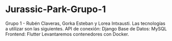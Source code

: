 # Jurassic-Park-Grupo-1

Grupo 1 - Rubén Claveras, Gorka Esteban y Lorea Intxausti. 
Las tecnologías a utilizar son las siguientes.
API de conexión: Django
Base de Datos: MySQL
Frontend: Flutter
Levantaremos contenedores con Docker.
